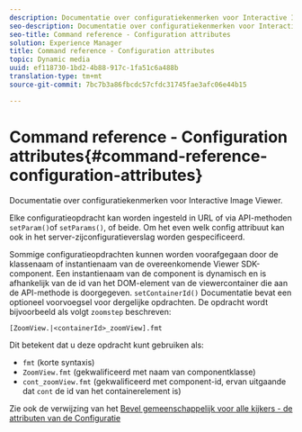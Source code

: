 ```yaml
---
description: Documentatie over configuratiekenmerken voor Interactive Image Viewer.
seo-description: Documentatie over configuratiekenmerken voor Interactive Image Viewer.
seo-title: Command reference - Configuration attributes
solution: Experience Manager
title: Command reference - Configuration attributes
topic: Dynamic media
uuid: ef118730-1bd2-4b88-917c-1fa51c6a488b
translation-type: tm+mt
source-git-commit: 7bc7b3a86fbcdc57cfdc31745fae3afc06e44b15

---
```



# Command reference - Configuration attributes{#command-reference-configuration-attributes}

Documentatie over configuratiekenmerken voor Interactive Image Viewer.

Elke configuratieopdracht kan worden ingesteld in URL of via API-methoden `setParam()`of `setParams()`, of beide. Om het even welk config attribuut kan ook in het server-zijconfiguratieverslag worden gespecificeerd.

Sommige configuratieopdrachten kunnen worden voorafgegaan door de klassenaam of instantienaam van de overeenkomende Viewer SDK-component. Een instantienaam van de component is dynamisch en is afhankelijk van de id van het DOM-element van de viewercontainer die aan de API-methode is doorgegeven. `setContainerId()` Documentatie bevat een optioneel voorvoegsel voor dergelijke opdrachten. De opdracht wordt bijvoorbeeld als volgt `zoomstep` beschreven:

`[ZoomView.|<containerId>_zoomView].fmt`

Dit betekent dat u deze opdracht kunt gebruiken als:

* `fmt` (korte syntaxis)
* `ZoomView.fmt` (gekwalificeerd met naam van componentklasse)
* `cont_zoomView.fmt` (gekwalificeerd met component-id, ervan uitgaande dat `cont` de id van het containerelement is)

Zie ook de verwijzing van het [Bevel gemeenschappelijk voor alle kijkers - de attributen van de Configuratie](../../../r-html5-viewer-20-cmdref-configattrib/r-html5-viewer-20-cmdref-configattrib.md#concept-850e0f2c49b949deb7cfbfd330d329bd)
